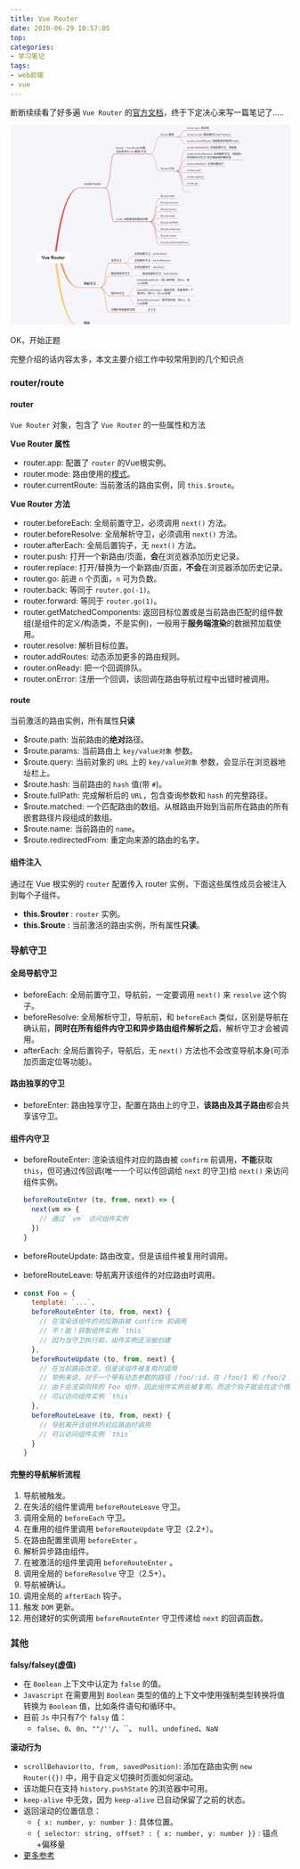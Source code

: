```yaml
---
title: Vue Router
date: 2020-06-29 10:57:05
top:
categories:
- 学习笔记
tags:
- web前端
- vue
---
```


断断续续看了好多遍  `Vue Router` 的[官方文档](https://router.vuejs.org/zh/)，终于下定决心来写一篇笔记了.....

![](/images/vr-1.jpg)

OK，开始正题

<!--more-->

完整介绍的话内容太多，本文主要介绍工作中较常用到的几个知识点

### router/route

#### router

`Vue Router` 对象，包含了 `Vue Router` 的一些属性和方法

**Vue Router 属性**

- router.app: 配置了 `router` 的Vue根实例。
- router.mode: 路由使用的[模式](https://router.vuejs.org/zh/api/#mode)。
- router.currentRoute: 当前激活的路由实例，同 `this.$route`。

**Vue Router 方法**

- router.beforeEach: 全局前置守卫，必须调用 `next()` 方法。
- router.beforeResolve: 全局解析守卫，必须调用 `next()` 方法。
- router.afterEach: 全局后置钩子，无 `next()` 方法。
- router.push: 打开一个新路由/页面，**会**在浏览器添加历史记录。
- router.replace: 打开/替换为一个新路由/页面，**不会**在浏览器添加历史记录。
- router.go: 前进 `n` 个页面，`n` 可为负数。
- router.back: 等同于 `router.go(-1)`。
- router.forward: 等同于 `router.go(1)`。
- router.getMatchedComponents: 返回目标位置或是当前路由匹配的组件数组(是组件的定义/构造类，不是实例)，一般用于**服务端渲染**的数据预加载使用。
- router.resolve: 解析目标位置。
- router.addRoutes: 动态添加更多的路由规则。
- router.onReady: 把一个回调排队。
- router.onError: 注册一个回调，该回调在路由导航过程中出错时被调用。

#### route

当前激活的路由实例，所有属性**只读**

- $route.path: 当前路由的**绝对**路径。
- $route.params: 当前路由上 `key/value对象` 参数。
- $route.query: 当前对象的 `URL` 上的 `key/value对象` 参数，会显示在浏览器地址栏上。
- $route.hash: 当前路由的 `hash` 值(带 `#`)。
- $route.fullPath: 完成解析后的 `URL`，包含查询参数和 `hash` 的完整路径。
- $route.matched: 一个匹配路由的数组。从根路由开始到当前所在路由的所有嵌套路径片段组成的数组。
- $route.name: 当前路由的 `name`。
- $route.redirectedFrom: 重定向来源的路由的名字。

#### 组件注入

通过在 Vue 根实例的 `router` 配置传入 router 实例，下面这些属性成员会被注入到每个子组件。

- **this.$router** : `router` 实例。
- **this.$route** : 当前激活的路由实例，所有属性**只读**。

### 导航守卫

#### 全局导航守卫

- beforeEach: 全局前置守卫，导航前，一定要调用 `next()` 来 `resolve` 这个钩子。
- beforeResolve: 全局解析守卫，导航前，和 `beforeEach` 类似，区别是导航在确认前，**同时在所有组件内守卫和异步路由组件解析之后**，解析守卫才会被调用。
- afterEach: 全局后置钩子，导航后，无 `next()` 方法也不会改变导航本身(可添加页面定位等功能)。

#### 路由独享的守卫

- beforeEnter: 路由独享守卫，配置在路由上的守卫，**该路由及其子路由**都会共享该守卫。

#### 组件内守卫

- beforeRouteEnter: 渲染该组件对应的路由被 `confirm` 前调用，**不能**获取 `this`，但可通过传回调(唯一一个可以传回调给 `next` 的守卫)给 `next()` 来访问组件实例。

  ```js
  beforeRouteEnter (to, from, next) => {
    next(vm => {
      // 通过 `vm` 访问组件实例
    })
  }
  ```

- beforeRouteUpdate: 路由改变，但是该组件被复用时调用。

- beforeRouteLeave: 导航离开该组件的对应路由时调用。

- ```js
  const Foo = {
    template: `...`,
    beforeRouteEnter (to, from, next) {
      // 在渲染该组件的对应路由被 confirm 前调用
      // 不！能！获取组件实例 `this`
      // 因为当守卫执行前，组件实例还没被创建
    },
    beforeRouteUpdate (to, from, next) {
      // 在当前路由改变，但是该组件被复用时调用
      // 举例来说，对于一个带有动态参数的路径 /foo/:id，在 /foo/1 和 /foo/2 之间跳转的时候，
      // 由于会渲染同样的 Foo 组件，因此组件实例会被复用。而这个钩子就会在这个情况下被调用。
      // 可以访问组件实例 `this`
    },
    beforeRouteLeave (to, from, next) {
      // 导航离开该组件的对应路由时调用
      // 可以访问组件实例 `this`
    }
  }
  ```

#### 完整的导航解析流程

1. 导航被触发。
2. 在失活的组件里调用 `beforeRouteLeave` 守卫。
3. 调用全局的 `beforeEach` 守卫。
4. 在重用的组件里调用 `beforeRouteUpdate` 守卫（2.2+）。
5. 在路由配置里调用 `beforeEnter` 。
6. 解析异步路由组件。
7. 在被激活的组件里调用 `beforeRouteEnter` 。
8. 调用全局的 `beforeResolve` 守卫（2.5+）。
9. 导航被确认。
10. 调用全局的 `afterEach` 钩子。
11. 触发 `DOM` 更新。
12. 用创建好的实例调用 `beforeRouteEnter` 守卫传递给 `next` 的回调函数。

### 其他

**falsy/falsey(虚值)**

- 在 `Boolean` 上下文中认定为 `false` 的值。
- `Javascript` 在需要用到 `Boolean` 类型的值的上下文中使用强制类型转换将值转换为 `Boolean` 值，比如条件语句和循环中。
- 目前 `Js` 中只有7个 `falsy` 值：
  - `false`、`0`、`0n`、`""/''/`、\`\`、 `null`、`undefined`、`NaN`

**滚动行为**

- `scrollBehavior(to, from, savedPosition)`: 添加在路由实例 `new Router({})` 中，用于自定义切换时页面如何滚动。
- 该功能只在支持 `history.pushState` 的浏览器中可用。
- `keep-alive` 中无效，因为 `keep-alive` 已自动保留了之前的状态。
- 返回滚动的位置信息：
  - `{ x: number, y: number }` : 具体位置。
  - `{ selector: string, offset? : { x: number, y: number }}` : 锚点+偏移量
- [更多参考](https://router.vuejs.org/zh/guide/advanced/scroll-behavior.html)